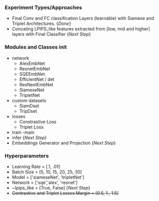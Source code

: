 ### Experiment Types/Approaches
- Final Conv and FC classification Layers (learnable) with Siamese and Triplet Architectures. {*Done*}
- Concating LPIPS_like features extracted from [low, mid and higher] layers with Final Classifier {_*Next Step*_}

### Modules and Classes init
- network
    - AlexEmbNet
    - ResnetEmbNet
    - SQEEmbNet.
    - EfficientNet / det
    - ResNextEmbNet
    - SiameseNet
    - TripletNet
- custom datasets
    - SiamDset
    - TripDset
- losses
    - Constrastive Loss
    - Triplet Loss
- train
    -main
- infer {_*Next Step*_}
- Embeddings Generator and Projection {_*Next Step*_}

### Hyperparameters
- Learning Rate = [.1, .01]
- Batch Size = [5, 10, 15, 20, 25, 30]
- Model = ['siameseNet', 'tripletNet']
- Network = ['sqe','alex', 'resnet']
- ~lpips_like = [True, False] {_*Next Step*_}
- ~~Contrastive and Triplet Losses Margin = [0.5, 1., 1.5]~~

